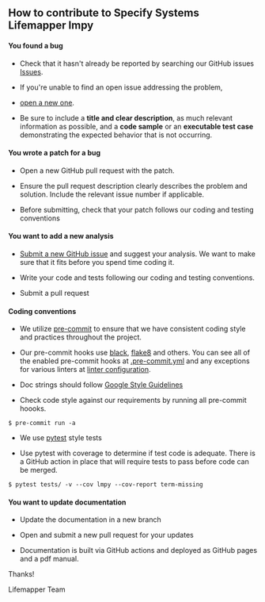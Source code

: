 ## How to contribute to Specify Systems Lifemapper lmpy

#### You found a bug

* Check that it hasn't already be reported by searching our GitHub issues
[Issues](https://github.com/specifysystems/lmpy/issues).

* If you're unable to find an open issue addressing the problem,
* [open a new one](https://github.com/specifysystems/lmpy/issues/new?assignees=cjgrady&template=bug_report.md).
* Be sure to include a **title and clear description**, as much relevant information as possible, and a
  **code sample** or an **executable test case** demonstrating the expected behavior that is not occurring.


#### You wrote a patch for a bug

* Open a new GitHub pull request with the patch.

* Ensure the pull request description clearly describes the problem and solution. Include the relevant issue number if applicable.

* Before submitting, check that your patch follows our coding and testing conventions


#### You want to add a new analysis

* [Submit a new GitHub issue](https://github.com/specifysystems/lmpy/issues/new?assignees=&template=feature_request.md) and suggest
  your analysis.  We want to make sure that it fits before you spend time coding it.

* Write your code and tests following our coding and testing conventions.

* Submit a pull request


#### Coding conventions

* We utilize [pre-commit](https://pre-commit.com/) to ensure that we have consistent coding style and practices throughout the project.

* Our pre-commit hooks use [black](https://pypi.org/project/black/), [flake8](https://flake8.pycqa.org/en/latest/) and others.  You
  can see all of the enabled pre-commit hooks at [.pre-commit.yml](.pre-commit.yml) and any exceptions for various linters at
  [linter configuration](.github/linters/).

* Doc strings should follow [Google Style Guidelines](https://sphinxcontrib-napoleon.readthedocs.io/en/latest/example_google.html)

* Check code style against our requirements by running all pre-commit hoooks.

```
$ pre-commit run -a
```

* We use [pytest](https://docs.pytest.org/en/latest/) style tests

* Use pytest with coverage to determine if test code is adequate.  There is a GitHub action in place that will require tests to pass
  before code can be merged.

```
$ pytest tests/ -v --cov lmpy --cov-report term-missing
```

#### You want to update documentation

* Update the documentation in a new branch

* Open and submit a new pull request for your updates

* Documentation is built via GitHub actions and deployed as GitHub pages and a pdf manual.


Thanks!

Lifemapper Team
